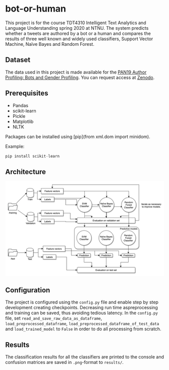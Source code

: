 # bot-or-human

This project is for the course TDT4310 Intelligent Text Analytics and Language Understanding spring 2020 at NTNU. The system predicts whether a tweets are authored by a bot or a human and compares the results of three well known and widely used classifiers, Support Vector Machine, Naïve Bayes and Random Forest.

## Dataset

The data used in this project is made available for the [PAN19 Author Profiling: Bots and Gender Profiling](https://pan.webis.de/clef19/pan19-web/author-profiling.html). You can request access at [Zenodo](https://zenodo.org/record/3692340).

## Prerequisites

- Pandas
- scikit-learn
- Pickle
- Matplotlib
- NLTK

Packages can be installed using [pip](from xml.dom import minidom).

Example:

```python
pip install scikit-learn
```

## Architecture
![Overall system architecture](architecture.png)

## Configuration

The project is configured using the `config.py` file and enable step by step development creating checkpoints. Decreasing run time aspreprocessing and training can be saved, thus avoiding tedious latency. In the `config.py` file, set `read_and_save_raw_data_as_dataframe`, `load_preprocessed_dataframe`, `load_preprocessed_dataframe_of_test_data` and `load_trained_model` to `False` in order to do all processing from scratch.

## Results

The classification results for all the classifiers are printed to the console and confusion matrices are saved in `.png`-format to `results/`.
